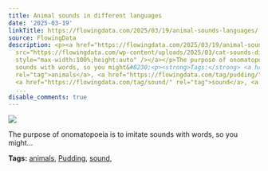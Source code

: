 ```yaml
---
title: Animal sounds in different languages
date: '2025-03-19'
linkTitle: https://flowingdata.com/2025/03/19/animal-sounds-languages/
source: FlowingData
description: <p><a href="https://flowingdata.com/2025/03/19/animal-sounds-languages/"><img
  src="https://flowingdata.com/wp-content/uploads/2025/03/cat-sounds-different-langauges-750x410.png"
  style="max-width:100%;height:auto" /></a></p>The purpose of onomatopoeia is to imitate
  sounds with words, so you might&#8230;<p><strong>Tags:</strong> <a href="https://flowingdata.com/tag/animals/"
  rel="tag">animals</a>, <a href="https://flowingdata.com/tag/pudding/" rel="tag">Pudding</a>,
  <a href="https://flowingdata.com/tag/sound/" rel="tag">sound</a>, <a href="https://flowingdata.com/tag/vivian-li/"
  ...
disable_comments: true
---
```

<p><a href="https://flowingdata.com/2025/03/19/animal-sounds-languages/"><img src="https://flowingdata.com/wp-content/uploads/2025/03/cat-sounds-different-langauges-750x410.png" style="max-width:100%;height:auto" /></a></p>The purpose of onomatopoeia is to imitate sounds with words, so you might&#8230;<p><strong>Tags:</strong> <a href="https://flowingdata.com/tag/animals/" rel="tag">animals</a>, <a href="https://flowingdata.com/tag/pudding/" rel="tag">Pudding</a>, <a href="https://flowingdata.com/tag/sound/" rel="tag">sound</a>, <a href="https://flowingdata.com/tag/vivian-li/" ...